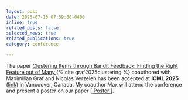 ```yaml
---
layout: post
date: 2025-07-15 07:59:00-0400
inline: true
related_posts: false
selected_news: true
related_publications: true
category: conference

---
```

The paper <a href="https://openreview.net/pdf?id=99zsyZpUqp"> Clustering Items through Bandit Feedback: Finding the Right Feature out of Many </a> {% cite graf2025clustering %} coauthored with Maximilian Graf and Nicolas Verzelen has been accepted at <strong> ICML 2025 </strong>  (<a href="[http://algorithmiclearningtheory.org/alt2025/](https://icml.cc/Conferences/2025)">link</a>) in Vancoover, Canada. My coauthor Max will attend the conference and present a poster on our paper [<a href="https://icml.cc/media/PosterPDFs/ICML%202025/46248.png?t=1751457454.1604605"> Poster </a>].
